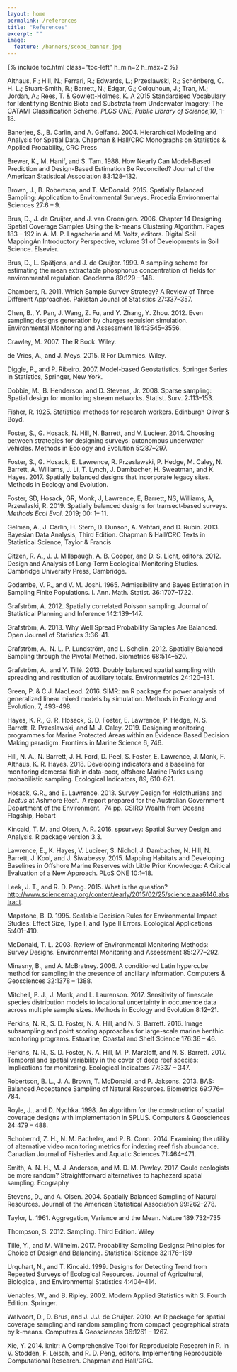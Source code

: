 ```yaml
---
layout: home
permalink: /references
title: "References"
excerpt: ""
image:
  feature: /banners/scope_banner.jpg
---
```

{% include toc.html class="toc-left" h_min=2 h_max=2 %}

  Althaus, F.; Hill, N.; Ferrari, R.; Edwards, L.; Przeslawski, R.; Schönberg, C. H. L.; Stuart-Smith, R.; Barrett, N.; Edgar, G.; Colquhoun, J.; Tran, M.; Jordan, A.; Rees, T. & Gowlett-Holmes, K. A 2015 Standardised Vocabulary for Identifying Benthic Biota and Substrata from Underwater Imagery: The CATAMI Classification Scheme. _PLOS ONE, Public Library of Science,10_, 1-18.


  Banerjee, S., B. Carlin, and A. Gelfand. 2004. Hierarchical Modeling and Analysis for Spatial Data. Chapman & Hall/CRC Monographs on Statistics & Applied Probability, CRC Press


  Brewer, K., M. Hanif, and S. Tam. 1988. How Nearly Can Model-Based Prediction and Design-Based Estimation Be Reconciled? Journal of the American Statistical Association 83:128–132. 


  Brown, J., B. Robertson, and T. McDonald. 2015. Spatially Balanced Sampling: Application to Environmental Surveys. Procedia Environmental Sciences 27:6 – 9. 


  Brus, D., J. de Gruijter, and J. van Groenigen. 2006. Chapter 14 Designing Spatial Coverage Samples Using the k-means Clustering Algorithm. Pages 183 – 192 in A. M. P. Lagacherie and M. Voltz, editors. Digital Soil MappingAn Introductory Perspective, volume 31 of Developments in Soil Science. Elsevier. 


Brus, D., L. Spätjens, and J. de Gruijter. 1999. A sampling scheme for estimating the mean extractable phosphorus concentration of fields for environmental regulation. Geoderma 89:129 – 148. 


  Chambers, R. 2011. Which Sample Survey Strategy? A Review of Three Different Approaches. Pakistan Jounal of Statistics 27:337–357.


  Chen, B., Y. Pan, J. Wang, Z. Fu, and Y. Zhang, Y. Zhou. 2012. Even sampling designs generation by charges repulsion simulation. Environmental Monitoring and Assessment 184:3545–3556. 


  Crawley, M. 2007. The R Book. Wiley. 


  de Vries, A., and J. Meys. 2015. R For Dummies. Wiley.


  Diggle, P., and P. Ribeiro. 2007. Model-based Geostatistics. Springer Series in Statistics, Springer, New York. 


  Dobbie, M., B. Henderson, and D. Stevens, Jr. 2008. Sparse sampling: Spatial design for monitoring stream networks. Statist. Surv. 2:113–153. 


  Fisher, R. 1925. Statistical methods for research workers. Edinburgh Oliver & Boyd.


  Foster, S., G. Hosack, N. Hill, N. Barrett, and V. Lucieer. 2014. Choosing between strategies for designing surveys: autonomous underwater vehicles. Methods in Ecology and Evolution 5:287–297. 


  Foster, S., G. Hosack, E. Lawrence, R. Przeslawski, P. Hedge, M. Caley, N. Barrett, A. Williams, J. Li, T. Lynch, J. Dambacher, H. Sweatman, and K. Hayes. 2017. Spatially balanced designs that incorporate legacy sites. Methods in Ecology and Evolution. 


  Foster, SD, Hosack, GR, Monk, J, Lawrence, E, Barrett, NS, Williams, A, Przewlaski, R. 2019. Spatially balanced designs for transect‐based surveys. _Methods Ecol Evol_. 2019; 00: 1– 11.


  Gelman, A., J. Carlin, H. Stern, D. Dunson, A. Vehtari, and D. Rubin. 2013. Bayesian Data Analysis, Third Edition. Chapman & Hall/CRC Texts in Statistical Science, Taylor & Francis


  Gitzen, R. A., J. J. Millspaugh, A. B. Cooper, and D. S. Licht, editors. 2012. Design and Analysis of Long-Term Ecological Monitoring Studies. Cambridge University Press, Cambridge.


  Godambe, V. P., and V. M. Joshi. 1965. Admissibility and Bayes Estimation in Sampling Finite Populations. I. Ann. Math. Statist. 36:1707–1722. 


  Grafström, A. 2012. Spatially correlated Poisson sampling. Journal of Statistical Planning and Inference 142:139–147. 


  Grafström, A. 2013. Why Well Spread Probability Samples Are Balanced. Open Journal of Statistics 3:36–41. 


  Grafström, A., N. L. P. Lundström, and L. Schelin. 2012. Spatially Balanced Sampling through the Pivotal Method. Biometrics 68:514–520. 


  Grafström, A., and Y. Tillé. 2013. Doubly balanced spatial sampling with spreading and restitution of auxiliary totals. Environmetrics 24:120–131. 


  Green, P. & C.J. MacLeod. 2016. SIMR: an R package for power analysis of generalized linear mixed models by simulation. Methods in Ecology and Evolution, 7, 493-498.


  Hayes, K. R., G. R. Hosack, S. D. Foster, E. Lawrence, P. Hedge, N. S. Barrett, R. Przeslawski, and M. J. Caley. 2019. Designing monitoring programmes for Marine Protected Areas within an Evidence Based Decision Making paradigm. Frontiers in Marine Science 6, 746.


  Hill, N. A., N. Barrett, J. H. Ford, D. Peel, S. Foster, E. Lawrence, J. Monk, F. Althaus, K. R. Hayes. 2018. Developing indicators and a baseline for monitoring demersal fish in data-poor, offshore Marine Parks using probabilistic sampling. Ecological Indicators, 89, 610-621.


  Hosack, G.R., and E. Lawrence. 2013. Survey Design for Holothurians and _Tectus_ at Ashmore Reef.  A report prepared for the Australian Government Department of the Environment.  74 pp. CSIRO Wealth from Oceans Flagship, Hobart


  Kincaid, T. M. and Olsen, A. R. 2016. spsurvey: Spatial Survey Design and Analysis. R package version  3.3.


  Lawrence, E., K. Hayes, V. Lucieer, S. Nichol, J. Dambacher, N. Hill, N. Barrett, J. Kool, and J. Siwabessy. 2015. Mapping Habitats and Developing Baselines in Offshore Marine Reserves with Little Prior Knowledge: A Critical Evaluation of a New Approach. PLoS ONE 10:1–18. 


  Leek, J. T., and R. D. Peng. 2015. What is the question? http://www.sciencemag.org/content/early/2015/02/25/science.aaa6146.abstract.


  Mapstone, B. D. 1995. Scalable Decision Rules for Environmental Impact Studies: Effect Size, Type I, and Type II Errors. Ecological Applications 5:401–410. 


  McDonald, T. L. 2003. Review of Environmental Monitoring Methods: Survey Designs. Environmental Monitoring and Assessment 85:277–292. 


  Minasny, B., and A. McBratney. 2006. A conditioned Latin hypercube method for sampling in the presence of ancillary information. Computers & Geosciences 32:1378 – 1388. 


  Mitchell, P. J., J. Monk, and L. Laurenson. 2017. Sensitivity of finescale species distribution models to locational uncertainty in occurrence data across multiple sample sizes. Methods in Ecology and Evolution 8:12–21. 


  Perkins, N. R., S. D. Foster, N. A. Hill, and N. S. Barrett. 2016. Image subsampling and point scoring approaches for large-scale marine benthic monitoring programs. Estuarine, Coastal and Shelf Science 176:36 – 46. 


  Perkins, N. R., S. D. Foster, N. A. Hill, M. P. Marzloff, and N. S. Barrett. 2017. Temporal and spatial variability in the cover of deep reef species: Implications for monitoring. Ecological Indicators 77:337 – 347. 


  Robertson, B. L., J. A. Brown, T. McDonald, and P. Jaksons. 2013. BAS: Balanced Acceptance Sampling of Natural Resources. Biometrics 69:776–784. 


  Royle, J., and D. Nychka. 1998. An algorithm for the construction of spatial coverage designs with implementation in SPLUS. Computers & Geosciences 24:479 – 488. 


  Schobernd, Z. H., N. M. Bacheler, and P. B. Conn. 2014. Examining the utility of alternative video monitoring metrics for indexing reef fish abundance. Canadian Journal of Fisheries and Aquatic Sciences 71:464–471. 


  Smith, A. N. H., M. J. Anderson, and M. D. M. Pawley. 2017. Could ecologists be more random? Straightforward alternatives to haphazard spatial sampling. Ecography 


  Stevens, D., and A. Olsen. 2004. Spatially Balanced Sampling of Natural Resources. Journal of the American Statistical Association 99:262–278. 


  Taylor, L. 1961. Aggregation, Variance and the Mean. Nature 189:732–735


  Thompson, S. 2012. Sampling. Third Edition. Wiley


  Tillé, Y., and M. Wilhelm. 2017. Probability Sampling Designs: Principles for Choice of Design and Balancing. Statistical Science 32:176–189


  Urquhart, N., and T. Kincaid. 1999. Designs for Detecting Trend from Repeated Surveys of Ecological Resources. Journal of Agricultural, Biological, and Environmental Statistics 4:404–414. 


  Venables, W., and B. Ripley. 2002. Modern Applied Statistics with S. Fourth Edition. Springer.


  Walvoort, D., D. Brus, and J. J.J. de Gruijter. 2010. An R package for spatial coverage sampling and random sampling from compact geographical strata by k-means. Computers & Geosciences 36:1261 – 1267. 


  Xie, Y. 2014. knitr: A Comprehensive Tool for Reproducible Research in R. in V. Stodden, F. Leisch, and R. D. Peng, editors. Implementing Reproducible Computational Research. Chapman and Hall/CRC. 
